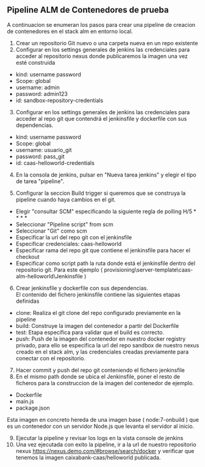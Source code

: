 ## Pipeline ALM de Contenedores de prueba

A continuacion se enumeran los pasos para crear una pipeline de creacion de contenedores en el stack alm en entorno local.

1. Crear un repositorio Git nuevo o una carpeta nueva en un repo existente 
2. Configurar en los settings generales de jenkins las credenciales para acceder al repositorio nexus donde publicaremos la imagen una vez esté construida  
- kind: username password
- Scope: global
- username: admin
- password: admin123
- id:  sandbox-repository-credentials

3. Configurar en los settings generales de jenkins las credenciales para acceder al repo git que contendrá el jenkinsfile y dockerfile con sus dependencias.
- kind: username password
- Scope: global
- username: usuario_git
- password: pass_git
- id: caas-helloworld-credentials

4. En la consola de jenkins, pulsar en "Nueva tarea jenkins" y elegir el tipo de tarea "pipeline".

5. Configurar la seccion  Build trigger si queremos que se construya la pipeline cuando haya cambios en el git.  
- Elegir "consultar SCM" especificando la siguiente regla de polling  H/5 * * * *
- Seleccionar "Pipeline script" from scm
- Seleccionar "Git" como scm
- Especificar la url del repo git con el jenkinsfile
- Especificar credenciales: caas-helloworld
- Especificar rama del repo git que contiene el jenkinsfile para hacer el checkout
- Especificar como script path la ruta donde está el jenkinsfile dentro del repositorio git.
Para este ejemplo ( provisioning\server-template\caas-alm-helloworld\Jenkinsfile )

6. Crear jenkinsfile y dockerfile con sus dependencias.  
El contenido del fichero jenkinsfile contiene las siguientes etapas definidas
- clone: Realiza el git clone del repo configurado previamente en la pipeline
- build: Construye la imagen del contenedor a partir del Dockerfile
- test: Etapa específica para validar que el build es correcto. 
- push: Push de la imagen del contenedor en nuestro docker registry privado, para ello se especifica la url del repo sandbox de nuestro nexus creado en el stack alm, y las credenciales creadas previamente para conectar con el repositorio.

7. Hacer commit y push del repo git conteniendo el fichero jenkinsfile
8. En el mismo path donde se ubica el Jenkinsfile, poner el resto de ficheros para la construccion de la imagen del contenedor de ejemplo. 
- Dockerfile
- main.js
- package.json

Esta imagen en concreto hereda de una imagen base ( node:7-onbuild ) que es un contenedor con un servidor Node.js que levanta el servidor al inicio. 

9. Ejecutar la pipeline y revisar los logs en la vista console de jenkins
10. Una vez ejecutada con exito la pipeline, ir a la url de nuestro repositorio nexus https://nexus.demo.com/#browse/search/docker y verificar que tenemos la imagen caixabank-caas/helloworld publicada.


